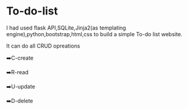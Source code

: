 # To-do-list
I had used flask API,SQLite,Jinja2(as templating engine),python,bootstrap,html,css to build a simple To-do list website.


It can do all CRUD opreations

➡️C-create 

➡️R-read

➡️U-update

➡️D-delete
